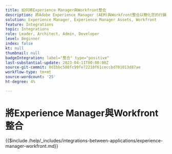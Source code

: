 ```yaml
---
title: 如何將Experience Manager與Workfront整合
description: 將Adobe Experience Manager (AEM)與Workfront整合以簡化您的行銷作業。
solution: Experience Manager, Experience Manager Assets, Workfront
feature: Integrations
topic: Integrations
role: Leader, Architect, Admin, Developer
level: Beginner
index: false
kt: null
thumbnail: null
badgeIntegration: label="整合" type="positive"
last-substantial-update: 2023-04-11T00:00:00Z
source-git-commit: 0d1bbc508fc99fe72210f61ceccbd701013d87ae
workflow-type: tm+mt
source-wordcount: '25'
ht-degree: 4%

---
```



# 將Experience Manager與Workfront整合

{{$include /help/_includes/integrations-between-applications/experience-manager-workfront.md}}

